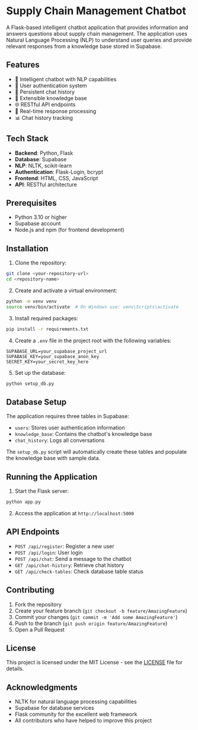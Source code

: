 # Supply Chain Management Chatbot

A Flask-based intelligent chatbot application that provides information and answers questions about supply chain management. The application uses Natural Language Processing (NLP) to understand user queries and provide relevant responses from a knowledge base stored in Supabase.

## Features

- 🤖 Intelligent chatbot with NLP capabilities
- 🔐 User authentication system
- 💾 Persistent chat history
- 🧠 Extensible knowledge base
- 🌐 RESTful API endpoints
- 🔄 Real-time response processing
- 📊 Chat history tracking

## Tech Stack

- **Backend**: Python, Flask
- **Database**: Supabase
- **NLP**: NLTK, scikit-learn
- **Authentication**: Flask-Login, bcrypt
- **Frontend**: HTML, CSS, JavaScript
- **API**: RESTful architecture

## Prerequisites

- Python 3.10 or higher
- Supabase account
- Node.js and npm (for frontend development)

## Installation

1. Clone the repository:
```bash
git clone <your-repository-url>
cd <repository-name>
```

2. Create and activate a virtual environment:
```bash
python -m venv venv
source venv/bin/activate  # On Windows use: venv\Scripts\activate
```

3. Install required packages:
```bash
pip install -r requirements.txt
```

4. Create a `.env` file in the project root with the following variables:
```
SUPABASE_URL=your_supabase_project_url
SUPABASE_KEY=your_supabase_anon_key
SECRET_KEY=your_secret_key_here
```

5. Set up the database:
```bash
python setup_db.py
```

## Database Setup

The application requires three tables in Supabase:
- `users`: Stores user authentication information
- `knowledge_base`: Contains the chatbot's knowledge base
- `chat_history`: Logs all conversations

The `setup_db.py` script will automatically create these tables and populate the knowledge base with sample data.

## Running the Application

1. Start the Flask server:
```bash
python app.py
```

2. Access the application at `http://localhost:5000`

## API Endpoints

- `POST /api/register`: Register a new user
- `POST /api/login`: User login
- `POST /api/chat`: Send a message to the chatbot
- `GET /api/chat-history`: Retrieve chat history
- `GET /api/check-tables`: Check database table status

## Contributing

1. Fork the repository
2. Create your feature branch (`git checkout -b feature/AmazingFeature`)
3. Commit your changes (`git commit -m 'Add some AmazingFeature'`)
4. Push to the branch (`git push origin feature/AmazingFeature`)
5. Open a Pull Request

## License

This project is licensed under the MIT License - see the [LICENSE](LICENSE) file for details.

## Acknowledgments

- NLTK for natural language processing capabilities
- Supabase for database services
- Flask community for the excellent web framework
- All contributors who have helped to improve this project 
